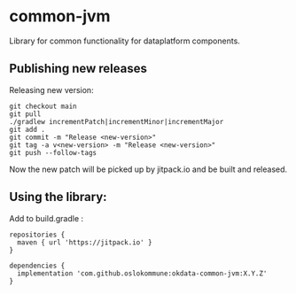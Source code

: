 common-jvm
=============

Library for common functionality for dataplatform components.

## Publishing new releases

Releasing new version:
```
git checkout main
git pull
./gradlew incrementPatch|incrementMinor|incrementMajor
git add .
git commit -m "Release <new-version>"
git tag -a v<new-version> -m "Release <new-version>"
git push --follow-tags
```

Now the new patch will be picked up by jitpack.io and be built and released.

## Using the library:
Add to build.gradle : 
```
repositories {
  maven { url 'https://jitpack.io' }
}

dependencies {
  implementation 'com.github.oslokommune:okdata-common-jvm:X.Y.Z'
}
```